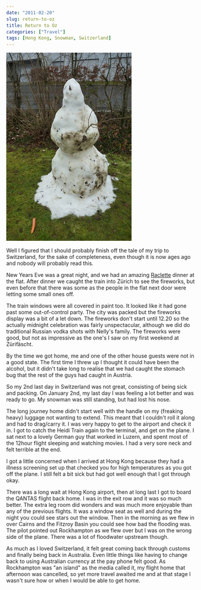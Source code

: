 ```yaml
---
date: "2011-02-20"
slug: return-to-oz
title: Return to Oz
categories: ["Travel"]
tags: [Hong Kong, Snowman, Switzerland]
---
```


![Melted Snowman](p1060411.jpg)

Well I figured that I should probably finish off the tale of my trip to Switzerland, for the sake of completeness, even though it is now ages ago and nobody will probably read this.

New Years Eve was a great night, and we had an amazing [Raclette](http://en.wikipedia.org/wiki/Raclette) dinner at the flat. After dinner we caught the train into Zürich to see the fireworks, but even before that there was some as the people in the flat next door were letting some small ones off.

The train windows were all covered in paint too. It looked like it had gone past some out-of-control party. The city was packed but the fireworks display was a bit of a let down. The fireworks don't start until 12.20 so the actually midnight celebration was fairly unspectacular, although we did do traditional Russian vodka shots with Nelly's family. The fireworks were good, but not as impressive as the one's I saw on my first weekend at Zürifäscht.

By the time we got home, me and one of the other house guests were not in a good state. The first time I threw up I thought it could have been the alcohol, but it didn't take long to realise that we had caught the stomach bug that the rest of the guys had caught in Austria.

So my 2nd last day in Switzerland was not great, consisting of being sick and packing. On January 2nd, my last day I was feeling a lot better and was ready to go. My snowman was still standing, but had lost his nose.

The long journey home didn't start well with the handle on my (freaking heavy) luggage not wanting to extend. This meant that I couldn't roll it along and had to drag/carry it. I was very happy to get to the airport and check it in. I got to catch the Heidi Train again to the terminal, and get on the plane. I sat next to a lovely German guy that worked in Luzern, and spent most of the 12hour flight sleeping and watching movies. I had a very sore neck and felt terrible at the end.

I got a little concerned when I arrived at Hong Kong because they had a illness screening set up that checked you for high temperatures as you got off the plane. I still felt a bit sick but had got well enough that I got through okay.

There was a long wait at Hong Kong airport, then at long last I got to board the QANTAS flight back home. I was in the exit row and it was so much better. The extra leg room did wonders and was much more enjoyable than any of the previous flights. It was a window seat as well and during the night you could see stars out the window. Then in the morning as we flew in over Cairns and the Fitzroy Basin you could see how bad the flooding was. The pilot pointed out Rockhampton as we flew over but I was on the wrong side of the plane. There was a lot of floodwater upstream though.

As much as I loved Switzerland, it felt great coming back through customs and finally being back in Australia. Even little things like having to change back to using Australian currency at the pay phone felt good. As Rockhampton was "an island" as the media called it, my flight home that afternoon was cancelled, so yet more travel awaited me and at that stage I wasn't sure how or when I would be able to get home.
